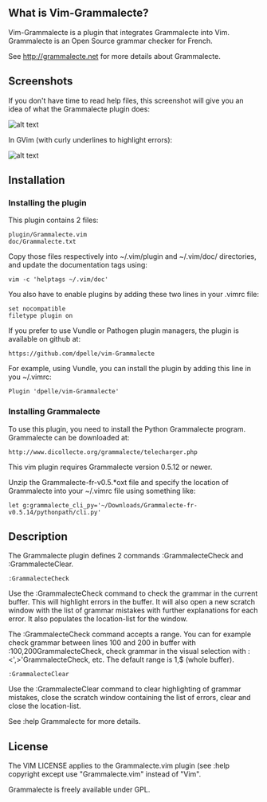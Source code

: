 ## What is Vim-Grammalecte? ##

Vim-Grammalecte is a plugin that integrates Grammalecte into Vim.
Grammalecte is an Open Source grammar checker for French.

See http://grammalecte.net for more details about Grammalecte.

## Screenshots ###

If you don't have time to read help files, this screenshot will give you
an idea of what the Grammalecte plugin does:

![alt text](http://dominique.pelle.free.fr/pic/GrammalecteVimTermPlugin.png "Grammalecte plugin")

In GVim (with curly underlines to highlight errors):

![alt text](http://dominique.pelle.free.fr/pic/GrammalecteGVimPlugin.png "Grammalecte plugin in GVim")

## Installation ##

### Installing the plugin ###

This plugin contains 2 files:

	plugin/Grammalecte.vim
	doc/Grammalecte.txt

Copy those files respectively into ~/.vim/plugin and ~/.vim/doc/
directories, and update the documentation tags using:

	vim -c 'helptags ~/.vim/doc'

You also have to enable plugins by adding these two lines in your .vimrc
file:

	set nocompatible
	filetype plugin on

If you prefer to use Vundle or Pathogen plugin managers,
the plugin is available on github at:

	https://github.com/dpelle/vim-Grammalecte

For example, using Vundle, you can install the plugin by adding
this line in you ~/.vimrc:

	Plugin 'dpelle/vim-Grammalecte'

### Installing Grammalecte ###

To use this plugin, you need to install the Python Grammalecte program.
Grammalecte can be downloaded at:

	http://www.dicollecte.org/grammalecte/telecharger.php

This vim plugin requires Grammalecte version 0.5.12 or newer.

Unzip the Grammalecte-fr-v0.5.\*oxt file and specify the location
of Grammalecte into your ~/.vimrc file using something like:

	let g:grammalecte_cli_py='~/Downloads/Grammalecte-fr-v0.5.14/pythonpath/cli.py'

## Description ##

The Grammalecte plugin defines 2 commands :GrammalecteCheck and
:GrammalecteClear.

	:GrammalecteCheck

Use the :GrammalecteCheck command to check the grammar in the current
buffer. This will highlight errors in the buffer. It will also open a new
scratch window with the list of grammar mistakes with further explanations
for each error. It also populates the location-list for the window.

The :GrammalecteCheck command accepts a range. You can for example check
grammar between lines 100 and 200 in buffer with :100,200GrammalecteCheck,
check grammar in the visual selection with :<',>'GrammalecteCheck, etc.
The default range is 1,$ (whole buffer).

	:GrammalecteClear

Use the :GrammalecteClear command to clear highlighting of grammar
mistakes, close the scratch window containing the list of errors, clear
and close the location-list.

See  :help Grammalecte  for more details.

## License ##

The VIM LICENSE applies to the Grammalecte.vim plugin (see
:help copyright except use "Grammalecte.vim" instead of "Vim".

Grammalecte is freely available under GPL.
